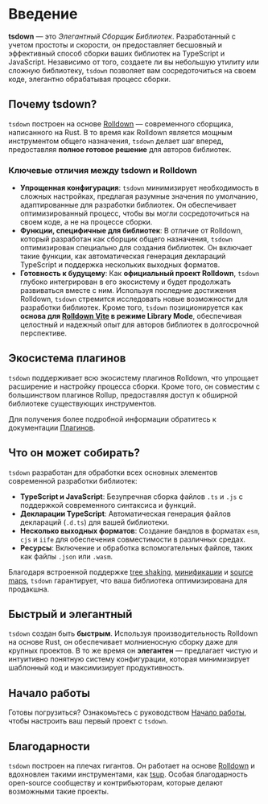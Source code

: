 # Введение

**tsdown** — это _Элегантный Сборщик Библиотек_. Разработанный с учетом простоты и скорости, он предоставляет бесшовный и эффективный способ сборки ваших библиотек на TypeScript и JavaScript. Независимо от того, создаете ли вы небольшую утилиту или сложную библиотеку, `tsdown` позволяет вам сосредоточиться на своем коде, элегантно обрабатывая процесс сборки.

## Почему tsdown?

`tsdown` построен на основе [Rolldown](https://rolldown.rs/) — современного сборщика, написанного на Rust. В то время как Rolldown является мощным инструментом общего назначения, `tsdown` делает шаг вперед, предоставляя **полное готовое решение** для авторов библиотек.

### Ключевые отличия между tsdown и Rolldown

- **Упрощенная конфигурация**: `tsdown` минимизирует необходимость в сложных настройках, предлагая разумные значения по умолчанию, адаптированные для разработки библиотек. Он обеспечивает оптимизированный процесс, чтобы вы могли сосредоточиться на своем коде, а не на процессе сборки.
- **Функции, специфичные для библиотек**: В отличие от Rolldown, который разработан как сборщик общего назначения, `tsdown` оптимизирован специально для создания библиотек. Он включает такие функции, как автоматическая генерация деклараций TypeScript и поддержка нескольких выходных форматов.
- **Готовность к будущему**: Как **официальный проект Rolldown**, `tsdown` глубоко интегрирован в его экосистему и будет продолжать развиваться вместе с ним. Используя последние достижения Rolldown, `tsdown` стремится исследовать новые возможности для разработки библиотек. Кроме того, `tsdown` позиционируется как **основа для [Rolldown Vite](https://github.com/vitejs/rolldown-vite) в режиме Library Mode**, обеспечивая целостный и надежный опыт для авторов библиотек в долгосрочной перспективе.

## Экосистема плагинов

`tsdown` поддерживает всю экосистему плагинов Rolldown, что упрощает расширение и настройку процесса сборки. Кроме того, он совместим с большинством плагинов Rollup, предоставляя доступ к обширной библиотеке существующих инструментов. 

Для получения более подробной информации обратитесь к документации [Плагинов](../advanced/plugins.md).

## Что он может собирать?

`tsdown` разработан для обработки всех основных элементов современной разработки библиотек:

- **TypeScript и JavaScript**: Безупречная сборка файлов `.ts` и `.js` с поддержкой современного синтаксиса и функций.
- **Декларации TypeScript**: Автоматическая генерация файлов деклараций (`.d.ts`) для вашей библиотеки.
- **Несколько выходных форматов**: Создание бандлов в форматах `esm`, `cjs` и `iife` для обеспечения совместимости в различных средах.
- **Ресурсы**: Включение и обработка вспомогательных файлов, таких как файлы `.json` или `.wasm`. 

Благодаря встроенной поддержке [tree shaking](../options/tree-shaking.md), [минификации](../options/minification.md) и [source maps](../options/sourcemap.md), `tsdown` гарантирует, что ваша библиотека оптимизирована для продакшна.

## Быстрый и элегантный

`tsdown` создан быть **быстрым**. Используя производительность Rolldown на основе Rust, он обеспечивает молниеносную сборку даже для крупных проектов. В то же время он **элегантен** — предлагает чистую и интуитивно понятную систему конфигурации, которая минимизирует шаблонный код и максимизирует продуктивность.

## Начало работы

Готовы погрузиться? Ознакомьтесь с руководством [Начало работы](./getting-started.md), чтобы настроить ваш первый проект с `tsdown`.

## Благодарности

`tsdown` построен на плечах гигантов. Он работает на основе [Rolldown](https://rolldown.rs/) и вдохновлен такими инструментами, как [tsup](https://github.com/egoist/tsup). Особая благодарность open-source сообществу и контрибьюторам, которые делают возможными такие проекты.
